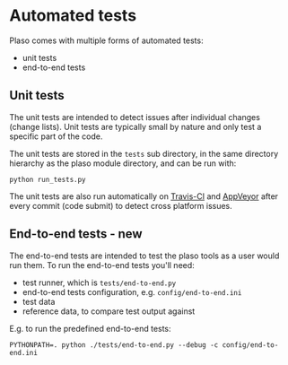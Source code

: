 # Automated tests

Plaso comes with multiple forms of automated tests:

* unit tests
* end-to-end tests

## Unit tests

The unit tests are intended to detect issues after individual changes (change lists). Unit tests are typically small by nature and only test a specific part of the code.

The unit tests are stored in the `tests` sub directory, in the same directory hierarchy as the plaso module directory, and can be run with:
```
python run_tests.py
```

The unit tests are also run automatically on [Travis-CI](https://travis-ci.org/) and [AppVeyor](https://ci.appveyor.com) after every commit (code submit) to detect cross platform issues. 

## End-to-end tests - new

The end-to-end tests are intended to test the plaso tools as a user would run them. To run the end-to-end tests you'll need:

* test runner, which is `tests/end-to-end.py`
* end-to-end tests configuration, e.g. `config/end-to-end.ini`
* test data
* reference data, to compare test output against

E.g. to run the predefined end-to-end tests:

```
PYTHONPATH=. python ./tests/end-to-end.py --debug -c config/end-to-end.ini
```
